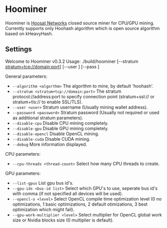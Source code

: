 # Hoominer
Hoominer is [Hoosat Networks](https://network.hoosat.fi) closed source miner for CPU/GPU mining. Currently supports only Hoohash algorithm which is open source algorithm based on kHeavyHash. 


## Settings
Welcome to Hoominer v0.3.2
Usage: ./build/hoominer [--stratum <stratum+tcp://domain:port>] [--user <user>] [--pass <pass>]

General parameters: 
- `--algorithm <algorthm>`                          The algorithm to mine, by default 'hoohash'.
- `--stratum <stratum+tcp://domain:port>`           The stratum protocol://address:port to specify connection point (stratum+ssl:// or stratum+tls:// to enable SSL/TLS).
- `--user <user>`                                   Stratum username (Usually mining wallet address).
- `--password <password>`                           Stratum password (Usually not required or used as additional stratum parameters).
- `--disable-cpu`                                   Disable CPU mining completely.
- `--disable-gpu`                                   Disable GPU mining completely.
- `--disable-opencl`                                Disable OpenCL mining.
- `--disable-cuda`                                  Disable CUDA mining.
- `--debug`                                         More information displayed.

CPU parameters: 
- `--cpu-threads <thread-count>`                    Select how many CPU threads to create.

GPU parameters: 
- `--list-gpus`                                     List gpu bus id's.
- `--gpu-ids <bus-id list>`                         Select which GPU's to use, seperate bus id's with comma (if not specified all devices will be used).
- `--opencl-o <level>`                              Select OpenCL compile time optimization level (0 no optimizations, 1 basic optimizations, 2 default otimizations, 3 best optimization which might fail).
- `--gpu-work-multiplier <level>`                   Select multiplier for OpenCL global work size or Nvidia blocks size (0 multiplier is default). 
